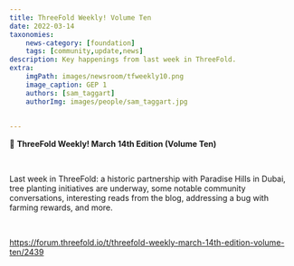 ```yaml
---
title: ThreeFold Weekly! Volume Ten
date: 2022-03-14
taxonomies:
    news-category: [foundation]
    tags: [community,update,news]
description: Key happenings from last week in ThreeFold.
extra:
    imgPath: images/newsroom/tfweekly10.png
    image_caption: GEP 1
    authors: [sam_taggart]
    authorImg: images/people/sam_taggart.jpg
    
    
---
```

📰 **ThreeFold Weekly! March 14th Edition (Volume Ten)**

<br/>

Last week in ThreeFold: a historic partnership with Paradise Hills in Dubai, tree planting initiatives are underway, some notable community conversations, interesting reads from the blog, addressing a bug with farming rewards, and more.

<br/>

https://forum.threefold.io/t/threefold-weekly-march-14th-edition-volume-ten/2439